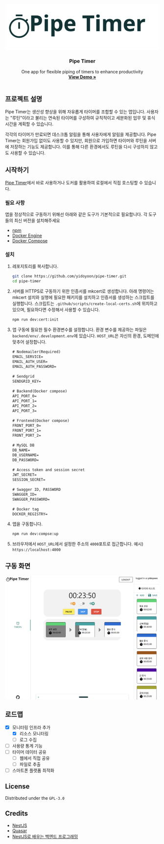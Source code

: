 <!-- PROJECT LOGO -->
<br />
<div align="center">
  <a href="./assets/pipe-timer-logo-teal.png">
    <img                             src="./assets/pipe-timer-logo-teal.png"
 alt="Logo" height="150px">
  </a>

<h3 align="center">Pipe Timer</h3>

  <p align="center">
    One app for flexible piping of timers to enhance productivity
    <br />
    <a href="https://pipetimer.com"><strong>View Demo »</strong></a>
    <br />
    <br />
  </p>
</div>

## 프로젝트 설명

Pipe Timer는 생산성 향상을 위해 자유롭게 타이머를 조합할 수 있는 앱입니다. 사용자는 "루틴"이라고 불리는 연속된 타이머를 구성하여 규칙적이고 세분화된 업무 및 휴식 시간을 계획할 수 있습니다.

각각의 타이머가 만료되면 데스크톱 알림을 통해 사용자에게 알림을 제공합니다. Pipe Timer는 회원가입 없이도 사용할 수 있지만, 회원으로 가입하면 타이머와 루틴을 서버에 저장하는 기능도 제공합니다. 이를 통해 다른 환경에서도 루틴을 다시 구성하지 않고도 사용할 수 있습니다.

## 시작하기

[Pipe Timer](https://pipetimer.com)에서 바로 사용하거나 도커를 활용하여 로컬에서 직접 호스팅할 수 있습니다.

### 필요 사항

앱을 정상적으로 구동하기 위해선 아래와 같은 도구가 기본적으로 필요합니다. 각 도구들의 최신 버전을 설치해주세요

- [npm](https://github.com/nodesource/distributions#installation-instructions)
- [Docker Engine](https://docs.docker.com/engine/install/ubuntu/)
- [Docker Compose](https://docs.docker.com/compose/)

### 설치

1. 레포지토리를 복사합니다.
   ```sh
   git clone https://github.com/yidoyoon/pipe-timer.git
   cd pipe-timer
   ```
2. 서버를 HTTPS로 구동하기 위한 인증서를 mkcert로 생성합니다. 아래 명령어는 mkcert 설치와 실행에 필요한 패키지를 설치하고 인증서를 생성하는 스크립트를 실행합니다. 스크립트는 `.github/scripts/create-local-certs.sh`에 위치하고 있으며, 필요하다면 수정해서 사용할 수 있습니다.
   ```sh
   npm run dev:cert:init
   ```
3. 앱 구동에 필요한 필수 환경변수를 설정합니다. 환경 변수를 제공하는 파일은 `backend/env/.development.env`에 있습니다. `HOST_URL`은 자신의 환경, 도메인에 맞추어 설정합니다.

   ```dotenv
   # Nodemailer(Required)
   EMAIL_SERVICE=
   EMAIL_AUTH_USER=
   EMAIL_AUTH_PASSWORD=

   # Sendgrid
   SENDGRID_KEY=

   # Backend(Docker compose)
   API_PORT_0=
   API_PORT_1=
   API_PORT_2=
   API_PORT_3=

   # Frontend(Docker compose)
   FRONT_PORT_0=
   FRONT_PORT_1=
   FRONT_PORT_2=

   # MySQL DB
   DB_NAME=
   DB_USERNAME=
   DB_PASSWORD=

   # Access token and session secret
   JWT_SECRET=
   SESSION_SECRET=

   # Swagger ID, PASSWORD
   SWAGGER_ID=
   SWAGGER_PASSWORD=

   # Docker tag
   DOCKER_REGISTRY=
   ```

4. 앱을 구동합니다.

   ```sh
   npm run dev:compse:up
   ```

5. 브라우저에서 `HOST_URL`에서 설정한 주소의 `4000`포트로 접근합니다. 예시) `https://localhost:4000`

## 구동 화면

<img src="backend/images/demo_screenshot.png" alt="pipe_timer_example" width="800px">

## 로드맵

- [x] 모니터링 인프라 추가
  - [x] 리소스 모니터링
  - [ ] 로그 수집
- [ ] 사용량 통계 기능
- [ ] 타이머 데이터 공유
  - [ ] 웹에서 직접 공유
  - [ ] 파일로 추출
- [ ] 스마트폰 플랫폼 최적화

## License

Distributed under the `GPL-3.0`

## Credits

- [NestJS](https://nestjs.com/)
- [Quasar](https://quasar.dev/)
- [NestJS로 배우는 백엔드 프로그래밍](https://wikidocs.net/book/7059)

[product-screenshot]: images/run_routine_example.png
